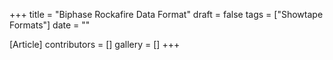 +++
title = "Biphase Rockafire Data Format"
draft = false
tags = ["Showtape Formats"]
date = ""

[Article]
contributors = []
gallery = []
+++
